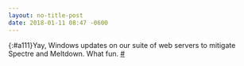 ```yaml
---
layout: no-title-post
date: 2018-01-11 08:47 -0600
---
```

[](){:#a111}Yay, Windows updates on our suite of web servers to mitigate Spectre and Meltdown. What fun. [#](#a111)
